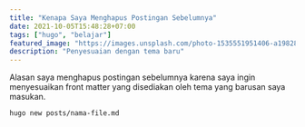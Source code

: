 ```yaml
---
title: "Kenapa Saya Menghapus Postingan Sebelumnya"
date: 2021-10-05T15:48:28+07:00
tags: ["hugo", "belajar"]
featured_image: "https://images.unsplash.com/photo-1535551951406-a19828b0a76b?ixid=MnwxMjA3fDB8MHxwaG90by1wYWdlfHx8fGVufDB8fHx8&ixlib=rb-1.2.1&auto=format&fit=crop&w=866&q=80"
description: "Penyesuaian dengan tema baru"
---
```


Alasan saya menghapus postingan sebelumnya karena saya ingin menyesuaikan front matter yang disediakan oleh tema yang barusan saya masukan.

    hugo new posts/nama-file.md
